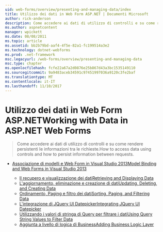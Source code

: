 ```yaml
---
uid: web-forms/overview/presenting-and-managing-data/index
title: Utilizzo dei dati in Web Form ASP.NET | Documenti Microsoft
author: rick-anderson
description: Come accedere ai dati di utilizzo di controlli e su come rendere persistenti le informazioni tra le richieste.
ms.author: aspnetcontent
manager: wpickett
ms.date: 08/08/2011
ms.topic: article
ms.assetid: bb2b79bd-aaf4-4f5e-82a1-fc199514a3e2
ms.technology: dotnet-webforms
ms.prod: .net-framework
msc.legacyurl: /web-forms/overview/presenting-and-managing-data
msc.type: chapter
ms.openlocfilehash: fcfe22a67a2d0876e25b867d43a3bc1535149110
ms.sourcegitcommit: 9a9483aceb34591c97451997036a9120c3fe2baf
ms.translationtype: MT
ms.contentlocale: it-IT
ms.lasthandoff: 11/10/2017
---
```

<a name="working-with-data-in-aspnet-web-forms"></a><span data-ttu-id="5ef6d-103">Utilizzo dei dati in Web Form ASP.NET</span><span class="sxs-lookup"><span data-stu-id="5ef6d-103">Working with Data in ASP.NET Web Forms</span></span>
====================
> <span data-ttu-id="5ef6d-104">Come accedere ai dati di utilizzo di controlli e su come rendere persistenti le informazioni tra le richieste.</span><span class="sxs-lookup"><span data-stu-id="5ef6d-104">How to access data using controls and how to persist information between requests.</span></span>


- [<span data-ttu-id="5ef6d-105">Associazione di modelli e Web Form in Visual Studio 2013</span><span class="sxs-lookup"><span data-stu-id="5ef6d-105">Model Binding and Web Forms in Visual Studio 2013</span></span>](model-binding/index.md)

    - [<span data-ttu-id="5ef6d-106">Il recupero e visualizzazione dei dati</span><span class="sxs-lookup"><span data-stu-id="5ef6d-106">Retrieving and Displaying Data</span></span>](model-binding/retrieving-data.md)
    - [<span data-ttu-id="5ef6d-107">L'aggiornamento, eliminazione e creazione di dati</span><span class="sxs-lookup"><span data-stu-id="5ef6d-107">Updating, Deleting, and Creating Data</span></span>](model-binding/updating-deleting-and-creating-data.md)
    - [<span data-ttu-id="5ef6d-108">Ordinamento, Paging e filtro dei dati</span><span class="sxs-lookup"><span data-stu-id="5ef6d-108">Sorting, Paging, and Filtering Data</span></span>](model-binding/sorting-paging-and-filtering-data.md)
    - [<span data-ttu-id="5ef6d-109">L'integrazione di JQuery UI Datepicker</span><span class="sxs-lookup"><span data-stu-id="5ef6d-109">Integrating JQuery UI Datepicker</span></span>](model-binding/integrating-jquery-ui.md)
    - [<span data-ttu-id="5ef6d-110">Utilizzando i valori di stringa di Query per filtrare i dati</span><span class="sxs-lookup"><span data-stu-id="5ef6d-110">Using Query String Values to Filter Data</span></span>](model-binding/using-query-string-values-to-retrieve-data.md)
    - [<span data-ttu-id="5ef6d-111">Aggiunta a livello di logica di Business</span><span class="sxs-lookup"><span data-stu-id="5ef6d-111">Adding Business Logic Layer</span></span>](model-binding/adding-business-logic-layer.md)
